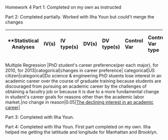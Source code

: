 Homework 4 
Part 1: Completed on my own as instructed

Part 2: Completed partially. Worked with Ilha Youn but could't merge the changes

| **Statistical Analyses	|  IV(s)  |  IV type(s) |  DV(s)  |  DV type(s)  |  Control Var | Control Var type  | Question to be answered | _H0_ | alpha | link to paper **| 
|:----------:|:----------|:------------|:-------------|:-------------|:------------------|:------------- |:----------------------------|:--------:|:-------:|:-----------|

Multiple Regression |PhD student's career preference(per each major), for 2010, for 2013|catogorical|changes in career preference| categorical|US citizen|categorical|Do science & engineering PhD stuents lose interest in an academic career over the course of graduate training because students are discouraged from pursuing an academic career by the challenges of obtaining a facultry job or because it is due to a more fundamental change in student's career goals for reasons other than the academic labor market.|no change in reason|0.05|[The declining interest in an academic career](http://journals.plos.org/plosone/article?id=10.1371/journal.pone.0184130)|

Part 3: Completed with Ilha Youn.

Part 4: Completed with Ilha Youn. First part completed on my own.
Ilha helped me getting the lattitude and longitude for Manhattan and Brooklyn.
